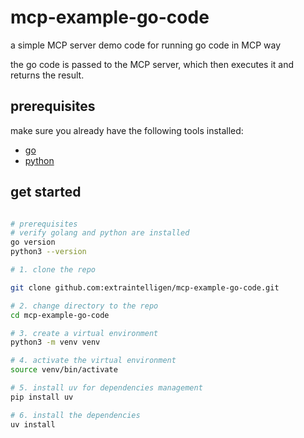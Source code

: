 # mcp-example-go-code

a simple MCP server demo code for running go code in MCP way 

the go code is passed to the MCP server, which then executes it and returns the result.

## prerequisites

make sure you already have the following tools installed:
- [go](https://golang.org/doc/install/source)
- [python](https://www.python.org/downloads/)
    

## get started

```bash

# prerequisites
# verify golang and python are installed
go version
python3 --version

# 1. clone the repo

git clone github.com:extraintelligen/mcp-example-go-code.git 

# 2. change directory to the repo
cd mcp-example-go-code

# 3. create a virtual environment
python3 -m venv venv

# 4. activate the virtual environment
source venv/bin/activate

# 5. install uv for dependencies management
pip install uv

# 6. install the dependencies
uv install

```

